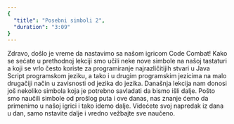 ```yaml
---
{
  "title": "Posebni simboli 2",
  "duration": "3:09"
}
---
```


Zdravo, došlo je vreme da nastavimo sa našom igricom Code Combat! Kako se sećate u prethodnoj lekciji smo učili neke nove simbole na našoj tastaturi a koji se vrlo često koriste za programiranje najrazličitijih stvari u Java Script programskom jeziku, a tako i u drugim programskim jezicima na malo drugačiji način u zavisnosti od jezika do jezika. Današnja lekcija nam donosi još nekoliko simbola koja je potrebno savladati da bismo išli dalje. Pošto smo naučili simbole od prošlog puta i ove danas, nas znanje ćemo da primenimo u našoj igrici i tako idemo dalje. Videćete svoj napredak iz dana u dan, samo nstavite dalje i vredno vežbajte sve naučeno. 


